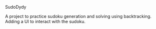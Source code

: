 SudoDydy

A project to practice sudoku generation and solving using backtracking.
Adding a UI to interact with the sudoku.

